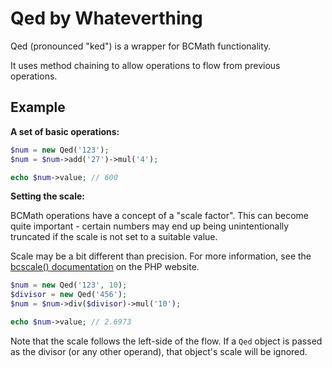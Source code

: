 Qed by Whateverthing
====================

Qed (pronounced "ked") is a wrapper for BCMath functionality.

It uses method chaining to allow operations to flow from previous operations.

## Example

**A set of basic operations:**

```php
$num = new Qed('123');
$num = $num->add('27')->mul('4');

echo $num->value; // 600
```

**Setting the scale:**

BCMath operations have a concept of a "scale factor". This can become quite important - certain numbers may end up being unintentionally truncated if the scale is not set to a suitable value.

Scale may be a bit different than precision. For more information, see the [bcscale() documentation](https://www.php.net/manual/en/function.bcscale.php) on the PHP website.

```php
$num = new Qed('123', 10);
$divisor = new Qed('456');
$num = $num->div($divisor)->mul('10');

echo $num->value; // 2.6973
```

Note that the scale follows the left-side of the flow. If a `Qed` object is passed as the divisor (or any other operand), that object's scale will be ignored.